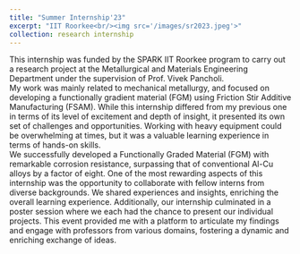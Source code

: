 ```yaml
---
title: "Summer Internship'23"
excerpt: "IIT Roorkee<br/><img src='/images/sr2023.jpeg'>"
collection: research internship
---
```


This internship was funded by the SPARK IIT Roorkee program to carry out a research project at the Metallurgical and Materials Engineering Department under the supervision of Prof. Vivek Pancholi. 
<br/>
My work was mainly related to mechanical metallurgy, and focused on developing a functionally gradient material (FGM) using Friction Stir Additive Manufacturing (FSAM). While this internship differed from my previous one in terms of its level of excitement and depth of insight, it presented its own set of challenges and opportunities. Working with heavy equipment could be overwhelming at times, but it was a valuable learning experience in terms of hands-on skills. 
<br/>
We successfully developed a Functionally Graded Material (FGM) with remarkable corrosion resistance, surpassing that of conventional Al-Cu alloys by a factor of eight. One of the most rewarding aspects of this internship was the opportunity to collaborate with fellow interns from diverse backgrounds. We shared experiences and insights, enriching the overall learning experience. Additionally, our internship culminated in a poster session where we each had the chance to present our individual projects. This event provided me with a platform to articulate my findings and engage with professors from various domains, fostering a dynamic and enriching exchange of ideas.
